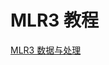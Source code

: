 # MLR3 教程

<show-structure depth="3"/>


<seealso>
<category ref="ref_docs">
    <a href="https://mp.weixin.qq.com/s/8W47B8WbWNXyewgz8DKyyg">MLR3 数据与处理</a>
</category>
<category ref="ref_github">
</category>
<category ref="ref_issues">
</category>
<category ref="ref_hf">
</category>
<category ref="ref_ms">
</category>
</seealso>
